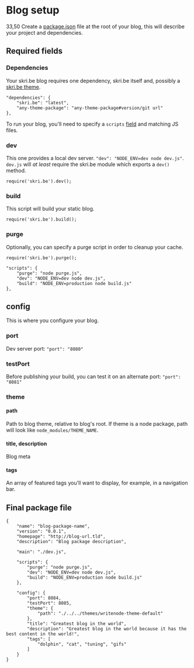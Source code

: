 # Blog setup
33,50
Create a [package.json](https://docs.npmjs.com/files/package.json) file at the root of your blog, this will describe your project and dependencies.

## Required fields
### Dependencies
Your skri.be blog requires one dependency, skri.be itself and, possibly a [skri.be theme](themes.md).

```
"dependencies": {
	"skri.be": "latest",
	"any-theme-package": "any-theme-package#version/git url"
},

```

To run your blog, you'll need to specify a `scripts` [field](https://docs.npmjs.com/files/package.json#scripts) and matching JS files.

### dev
This one provides a local dev server.
`"dev": "NODE_ENV=dev node dev.js"`.
`dev.js` will _at least_ require the skri.be module which exports a `dev()` method.
```
require('skri.be').dev();
```
### build
This script will build your static blog.
```
require('skri.be').build();
```
### purge
Optionally, you can specify a purge script in order to cleanup your cache.

```
require('skri.be').purge();
```

```
"scripts": {
	"purge": "node purge.js",
	"dev": "NODE_ENV=dev node dev.js",
	"build": "NODE_ENV=production node build.js"
},
```

## config

This is where you configure your blog.

### port
Dev server port: `"port": "8080"`

### testPort
Before publishing your build, you can test it on an alternate port: `"port": "8081"`

### theme
#### path

Path to blog theme, relative to blog's root. If theme is
a node package, path will look like `node_modules/THEME_NAME`.

#### title, description
Blog meta

#### tags
An array of featured tags you'll want to display, for example, in a navigation bar.

## Final package file
```
{
	"name": "blog-package-name",
	"version": "0.0.1",
	"homepage": "http://blog-url.tld",
	"description": "Blog package description",

	"main": "./dev.js",

	"scripts": {
		"purge": "node purge.js",
		"dev": "NODE_ENV=dev node dev.js",
		"build": "NODE_ENV=production node build.js"
	},

	"config": {
		"port": 8084,
		"testPort": 8085,
		"theme": {
			"path": "./../../themes/writenode-theme-default"
		},
		"title": "Greatest blog in the world",
		"description": "Greatest blog in the world because it has the best content in the world!",
		"tags": [
			"dolphin", "cat", "tuning", "gifs"
		]
	}
}

```

